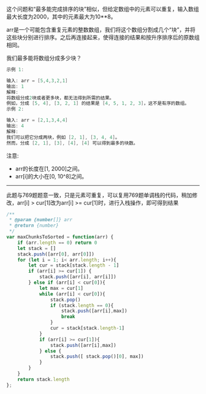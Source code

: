 这个问题和“最多能完成排序的块”相似，但给定数组中的元素可以重复，输入数组最大长度为2000，其中的元素最大为10**8。

arr是一个可能包含重复元素的整数数组，我们将这个数组分割成几个“块”，并将这些块分别进行排序。之后再连接起来，使得连接的结果和按升序排序后的原数组相同。

我们最多能将数组分成多少块？

```cpp
示例 1:

输入: arr = [5,4,3,2,1]
输出: 1
解释:
将数组分成2块或者更多块，都无法得到所需的结果。
例如，分成 [5, 4], [3, 2, 1] 的结果是 [4, 5, 1, 2, 3]，这不是有序的数组。
示例 2:

输入: arr = [2,1,3,4,4]
输出: 4
解释:
我们可以把它分成两块，例如 [2, 1], [3, 4, 4]。
然而，分成 [2, 1], [3], [4], [4] 可以得到最多的块数。
```

注意:

- arr的长度在[1, 2000]之间。
- arr[i]的大小在[0, 10^8]之间。

---

此题与769题题意一致，只是元素可重复，可以复用769题单调栈的代码，稍加修改，arr[i] > cur[1]改为arr[i] >= cur[1]时，进行入栈操作，即可得到结果

```javascript
/**
 * @param {number[]} arr
 * @return {number}
 */
var maxChunksToSorted = function(arr) {
    if (arr.length == 0) return 0
    let stack = []
    stack.push([arr[0], arr[0]])
    for (let i = 1; i< arr.length; i++){
        let cur = stack[stack.length - 1]
        if (arr[i] >= cur[1]) {
            stack.push([arr[i], arr[i]])
        } else if (arr[i] < cur[0]){
            let max = cur[1]
            while (arr[i] < cur[0]){
                stack.pop()
                if (stack.length == 0){
                    stack.push([arr[i],max])
                    break
                }
                cur = stack[stack.length-1]
            }
            if (arr[i] >= cur[1]){
                stack.push([arr[i],max])
            } else {
                stack.push([ stack.pop()[0], max])
            }
        }
    }
    return stack.length
};
```
